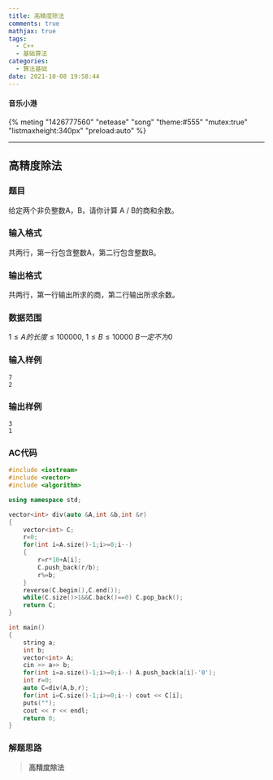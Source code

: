 ```yaml
---
title: 高精度除法
comments: true
mathjax: true
tags:
  - C++
  - 基础算法
categories:
  - 算法基础
date: 2021-10-08 19:58:44
---
```

#### 音乐小港
{% meting "1426777560" "netease" "song" "theme:#555" "mutex:true" "listmaxheight:340px" "preload:auto" %}

---
## 高精度除法

### 题目

给定两个非负整数A，B，请你计算 A / B的商和余数。

### 输入格式

共两行，第一行包含整数A，第二行包含整数B。

### 输出格式

共两行，第一行输出所求的商，第二行输出所求余数。

### 数据范围

$1≤A的长度≤100000$,
$1≤B≤10000$
$B 一定不为0$

### 输入样例

```
7
2
```

### 输出样例

```
3
1
```

### AC代码

```c++
#include <iostream>
#include <vector>
#include <algorithm>

using namespace std;

vector<int> div(auto &A,int &b,int &r)
{
    vector<int> C;
    r=0;
    for(int i=A.size()-1;i>=0;i--)
    {
        r=r*10+A[i];
        C.push_back(r/b);
        r%=b;
    }
    reverse(C.begin(),C.end());
    while(C.size()>1&&C.back()==0) C.pop_back();
    return C;
}

int main()
{
    string a;
    int b;
    vector<int> A;
    cin >> a>> b;
    for(int i=a.size()-1;i>=0;i--) A.push_back(a[i]-'0');
    int r=0;
    auto C=div(A,b,r);
    for(int i=C.size()-1;i>=0;i--) cout << C[i];
    puts("");
    cout << r << endl;
    return 0;
}
```

### 解题思路

>**高精度除法**
